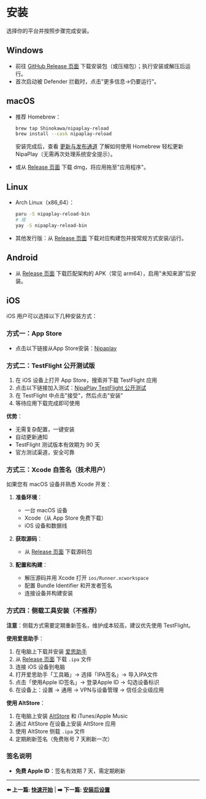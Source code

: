 # 安装

选择你的平台并按照步骤完成安装。

## Windows

- 前往 [GitHub Release 页面](https://github.com/Shinokawa/NipaPlay-Reload/releases) 下载安装包（或压缩包）；执行安装或解压后运行。
- 首次启动被 Defender 拦截时，点击"更多信息→仍要运行"。

## macOS

- 推荐 Homebrew：
  
  ```bash
  brew tap Shinokawa/nipaplay-reload
  brew install --cask nipaplay-reload
  ```
  
  安装完成后，查看 [更新与发布通道](release-channels.md) 了解如何使用 Homebrew 轻松更新 NipaPlay（无需再次处理系统安全提示）。
- 或从 [Release 页面](https://github.com/Shinokawa/NipaPlay-Reload/releases) 下载 dmg，将应用拖至"应用程序"。

## Linux

- Arch Linux（x86_64）：
  
  ```bash
  paru -S nipaplay-reload-bin
  # 或
  yay -S nipaplay-reload-bin
  ```
- 其他发行版：从 [Release 页面](https://github.com/Shinokawa/NipaPlay-Reload/releases) 下载对应构建包并按常规方式安装/运行。

## Android

- 从 [Release 页面](https://github.com/Shinokawa/NipaPlay-Reload/releases) 下载匹配架构的 APK（常见 arm64），启用"未知来源"后安装。

## iOS

iOS 用户可以选择以下几种安装方式：

### 方式一：App Store

- 点击以下链接从App Store安装：[Nipaplay](https://apps.apple.com/cn/app/nipaplay/id6751284970)

### 方式二：TestFlight 公开测试版

1. 在 iOS 设备上打开 App Store，搜索并下载 TestFlight 应用
2. 点击以下链接加入测试：[NipaPlay TestFlight 公开测试](https://testflight.apple.com/join/4JMh3t44)
3. 在 TestFlight 中点击"接受"，然后点击"安装"
4. 等待应用下载完成即可使用

**优势**：

- 无需复杂配置，一键安装
- 自动更新通知
- TestFlight 测试版本有效期为 90 天
- 官方测试渠道，安全可靠

### 方式三：Xcode 自签名（技术用户）

如果您有 macOS 设备并熟悉 Xcode 开发：

1. **准备环境**：
   
   - 一台 macOS 设备
   - Xcode（从 App Store 免费下载）
   - iOS 设备和数据线
2. **获取源码**：
   
   - 从 [Release 页面](https://github.com/Shinokawa/NipaPlay-Reload/releases) 下载源码包
3. **配置和构建**：
   
   - 解压源码并用 Xcode 打开 `ios/Runner.xcworkspace`
   - 配置 Bundle Identifier 和开发者签名
   - 连接设备并构建安装

### 方式四：侧载工具安装（不推荐）

**注意**：侧载方式需要定期重新签名，维护成本较高，建议优先使用 TestFlight。

**使用爱思助手**：

1. 在电脑上下载并安装 [爱思助手](https://www.i4.cn/)
2. 从 [Release 页面](https://github.com/Shinokawa/NipaPlay-Reload/releases) 下载 `.ipa` 文件
3. 连接 iOS 设备到电脑
4. 打开爱思助手「工具箱」→ 选择「IPA签名」→ 导入IPA文件
5. 点击「使用Apple ID签名」→ 登录Apple ID → 勾选设备标识
6. 在设备上：设置 → 通用 → VPN与设备管理 → 信任企业级应用

**使用 AltStore**：

1. 在电脑上安装 [AltStore](https://altstore.io/) 和 iTunes/Apple Music
2. 通过 AltStore 在设备上安装 AltStore 应用
3. 使用 AltStore 侧载 `.ipa` 文件
4. 定期刷新签名（免费账号 7 天刷新一次）

### 签名说明

- **免费 Apple ID**：签名有效期 7 天，需定期刷新

---

**⬅️ 上一篇: [快速开始](quick-start.md)** | **➡️ 下一篇: [安装后设置](post-install.md)**


